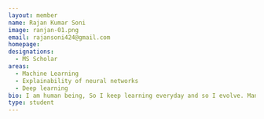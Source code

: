 ```yaml
---
layout: member
name: Rajan Kumar Soni
image: ranjan-01.png
email: rajansoni424@gmail.com
homepage: 
designations:
  - MS Scholar
areas:
  - Machine Learning
  - Explainability of neural networks
  - Deep learning  
bio: I am human being, So I keep learning everyday and so I evolve. Many years ago some one found machine can also learn. I was very curious about that but now got chance to make the machine learn. I am Rajan soni pursuing MS under the guidence of Prof. B. Ravindran. I love dancing. poetry and painting.
type: student
---
```

